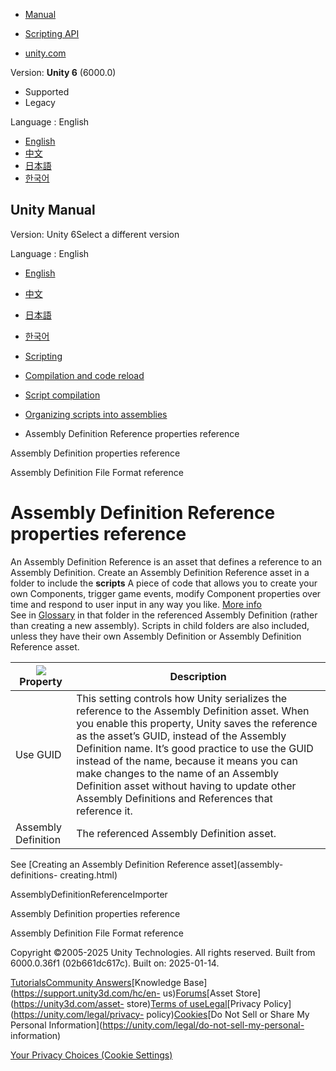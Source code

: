 [](https://docs.unity3d.com)

  * [Manual](../Manual/index.html)
  * [Scripting API](../ScriptReference/index.html)

  * [unity.com](https://unity.com/)

Version: **Unity 6** (6000.0)

  * Supported
  * Legacy

Language : English

  * [English](/Manual/class-AssemblyDefinitionReferenceImporter.html)
  * [中文](/cn/current/Manual/class-AssemblyDefinitionReferenceImporter.html)
  * [日本語](/ja/current/Manual/class-AssemblyDefinitionReferenceImporter.html)
  * [한국어](/kr/current/Manual/class-AssemblyDefinitionReferenceImporter.html)

[](https://docs.unity3d.com)

## Unity Manual

Version: Unity 6Select a different version

Language : English

  * [English](/Manual/class-AssemblyDefinitionReferenceImporter.html)
  * [中文](/cn/current/Manual/class-AssemblyDefinitionReferenceImporter.html)
  * [日本語](/ja/current/Manual/class-AssemblyDefinitionReferenceImporter.html)
  * [한국어](/kr/current/Manual/class-AssemblyDefinitionReferenceImporter.html)

  * [Scripting](scripting.html)
  * [Compilation and code reload ](compilation-and-code-reload.html)
  * [Script compilation](script-compilation.html)
  * [Organizing scripts into assemblies](assembly-definition-files.html)
  * Assembly Definition Reference properties reference

[](class-AssemblyDefinitionImporter.html)

Assembly Definition properties reference

[](assembly-definition-file-format.html)

Assembly Definition File Format reference

# Assembly Definition Reference properties reference

An Assembly Definition Reference is an asset that defines a reference to an
Assembly Definition. Create an Assembly Definition Reference asset in a folder
to include the **scripts** A piece of code that allows you to create your own
Components, trigger game events, modify Component properties over time and
respond to user input in any way you like. [More info](creating-scripts.html)  
See in [Glossary](Glossary.html#Scripts) in that folder in the referenced
Assembly Definition (rather than creating a new assembly). Scripts in child
folders are also included, unless they have their own Assembly Definition or
Assembly Definition Reference asset.

![](../uploads/Main/asmdef-17.png) Property | Description  
---|---  
Use GUID | This setting controls how Unity serializes the reference to the Assembly Definition asset. When you enable this property, Unity saves the reference as the asset’s GUID, instead of the Assembly Definition name. It’s good practice to use the GUID instead of the name, because it means you can make changes to the name of an Assembly Definition asset without having to update other Assembly Definitions and References that reference it.  
Assembly Definition | The referenced Assembly Definition asset.  
  
See [Creating an Assembly Definition Reference asset](assembly-definitions-
creating.html)

AssemblyDefinitionReferenceImporter

[](class-AssemblyDefinitionImporter.html)

Assembly Definition properties reference

[](assembly-definition-file-format.html)

Assembly Definition File Format reference

Copyright ©2005-2025 Unity Technologies. All rights reserved. Built from
6000.0.36f1 (02b661dc617c). Built on: 2025-01-14.

[Tutorials](https://learn.unity.com/)[Community
Answers](https://answers.unity3d.com)[Knowledge
Base](https://support.unity3d.com/hc/en-
us)[Forums](https://forum.unity3d.com)[Asset Store](https://unity3d.com/asset-
store)[Terms of
use](https://docs.unity3d.com/Manual/TermsOfUse.html)[Legal](https://unity.com/legal)[Privacy
Policy](https://unity.com/legal/privacy-
policy)[Cookies](https://unity.com/legal/cookie-policy)[Do Not Sell or Share
My Personal Information](https://unity.com/legal/do-not-sell-my-personal-
information)

[Your Privacy Choices (Cookie Settings)](javascript:void\(0\);)

